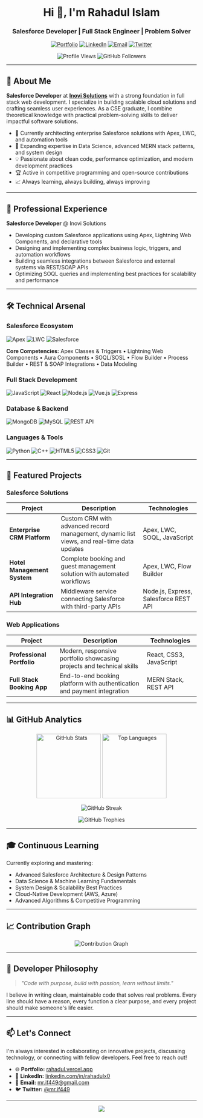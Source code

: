 <h1 align="center">Hi 👋, I'm Rahadul Islam</h1>
<h3 align="center">Salesforce Developer | Full Stack Engineer | Problem Solver</h3>

<p align="center">
  <a href="https://www.rahadul.vercel.app"><img src="https://img.shields.io/badge/Portfolio-FF5722?style=for-the-badge&logo=todoist&logoColor=white" alt="Portfolio" /></a>
  <a href="https://linkedin.com/in/rahadulx0"><img src="https://img.shields.io/badge/LinkedIn-0077B5?style=for-the-badge&logo=linkedin&logoColor=white" alt="LinkedIn" /></a>
  <a href="mailto:mr.if449@gmail.com"><img src="https://img.shields.io/badge/Email-D14836?style=for-the-badge&logo=gmail&logoColor=white" alt="Email" /></a>
  <a href="https://twitter.com/mr.if449"><img src="https://img.shields.io/badge/Twitter-1DA1F2?style=for-the-badge&logo=twitter&logoColor=white" alt="Twitter" /></a>
</p>

<p align="center">
  <img src="https://komarev.com/ghpvc/?username=rahadulx0&label=Profile%20Views&color=0e75b6&style=flat" alt="Profile Views" />
  <img src="https://img.shields.io/github/followers/rahadulx0?label=Followers&style=flat&color=0e75b6" alt="GitHub Followers" />
</p>

---

## 🚀 About Me

**Salesforce Developer** at **[Inovi Solutions](https://www.inovisolutions.com)** with a strong foundation in full stack web development. I specialize in building scalable cloud solutions and crafting seamless user experiences. As a CSE graduate, I combine theoretical knowledge with practical problem-solving skills to deliver impactful software solutions.

- 🔭 Currently architecting enterprise Salesforce solutions with Apex, LWC, and automation tools
- 🌱 Expanding expertise in Data Science, advanced MERN stack patterns, and system design
- 💡 Passionate about clean code, performance optimization, and modern development practices
- 🏆 Active in competitive programming and open-source contributions
- 📈 Always learning, always building, always improving

---

## 💼 Professional Experience

**Salesforce Developer** @ Inovi Solutions
- Developing custom Salesforce applications using Apex, Lightning Web Components, and declarative tools
- Designing and implementing complex business logic, triggers, and automation workflows
- Building seamless integrations between Salesforce and external systems via REST/SOAP APIs
- Optimizing SOQL queries and implementing best practices for scalability and performance

---

## 🛠️ Technical Arsenal

### Salesforce Ecosystem
![Apex](https://img.shields.io/badge/Apex-00A1E0?style=for-the-badge&logo=salesforce&logoColor=white)
![LWC](https://img.shields.io/badge/Lightning_Web_Components-00A1E0?style=for-the-badge&logo=salesforce&logoColor=white)
![Salesforce](https://img.shields.io/badge/Salesforce_APIs-00A1E0?style=for-the-badge&logo=salesforce&logoColor=white)

**Core Competencies:** Apex Classes & Triggers • Lightning Web Components • Aura Components • SOQL/SOSL • Flow Builder • Process Builder • REST & SOAP Integrations • Data Modeling

### Full Stack Development
![JavaScript](https://img.shields.io/badge/JavaScript-F7DF1E?style=for-the-badge&logo=javascript&logoColor=black)
![React](https://img.shields.io/badge/React-61DAFB?style=for-the-badge&logo=react&logoColor=black)
![Node.js](https://img.shields.io/badge/Node.js-339933?style=for-the-badge&logo=node.js&logoColor=white)
![Vue.js](https://img.shields.io/badge/Vue.js-4FC08D?style=for-the-badge&logo=vue.js&logoColor=white)
![Express](https://img.shields.io/badge/Express-000000?style=for-the-badge&logo=express&logoColor=white)

### Database & Backend
![MongoDB](https://img.shields.io/badge/MongoDB-47A248?style=for-the-badge&logo=mongodb&logoColor=white)
![MySQL](https://img.shields.io/badge/MySQL-4479A1?style=for-the-badge&logo=mysql&logoColor=white)
![REST API](https://img.shields.io/badge/REST_API-009688?style=for-the-badge&logo=fastapi&logoColor=white)

### Languages & Tools
![Python](https://img.shields.io/badge/Python-3776AB?style=for-the-badge&logo=python&logoColor=white)
![C++](https://img.shields.io/badge/C++-00599C?style=for-the-badge&logo=cplusplus&logoColor=white)
![HTML5](https://img.shields.io/badge/HTML5-E34F26?style=for-the-badge&logo=html5&logoColor=white)
![CSS3](https://img.shields.io/badge/CSS3-1572B6?style=for-the-badge&logo=css3&logoColor=white)
![Git](https://img.shields.io/badge/Git-F05032?style=for-the-badge&logo=git&logoColor=white)

---

## 🎯 Featured Projects

### Salesforce Solutions
| Project | Description | Technologies |
|---------|-------------|--------------|
| **Enterprise CRM Platform** | Custom CRM with advanced record management, dynamic list views, and real-time data updates | Apex, LWC, SOQL, JavaScript |
| **Hotel Management System** | Complete booking and guest management solution with automated workflows | Apex, LWC, Flow Builder |
| **API Integration Hub** | Middleware service connecting Salesforce with third-party APIs | Node.js, Express, Salesforce REST API |

### Web Applications
| Project | Description | Technologies |
|---------|-------------|--------------|
| **Professional Portfolio** | Modern, responsive portfolio showcasing projects and technical skills | React, CSS3, JavaScript |
| **Full Stack Booking App** | End-to-end booking platform with authentication and payment integration | MERN Stack, REST API |

---

## 📊 GitHub Analytics

<p align="center">
  <img src="https://github-readme-stats.vercel.app/api?username=rahadulx0&show_icons=true&theme=tokyonight&count_private=true&include_all_commits=true" alt="GitHub Stats" height="170" />
  <img src="https://github-readme-stats.vercel.app/api/top-langs/?username=rahadulx0&layout=compact&theme=tokyonight&langs_count=8" alt="Top Languages" height="170" />
</p>

<p align="center">
  <img src="https://github-readme-streak-stats.herokuapp.com/?user=rahadulx0&theme=tokyonight" alt="GitHub Streak" />
</p>

<p align="center">
  <img src="https://github-profile-trophy.vercel.app/?username=rahadulx0&theme=tokyonight&row=1&column=7&margin-w=15&margin-h=15" alt="GitHub Trophies" />
</p>

---

## 🎓 Continuous Learning

Currently exploring and mastering:
- Advanced Salesforce Architecture & Design Patterns
- Data Science & Machine Learning Fundamentals
- System Design & Scalability Best Practices
- Cloud-Native Development (AWS, Azure)
- Advanced Algorithms & Competitive Programming

---

## 📈 Contribution Graph

<p align="center">
  <img src="https://github-readme-activity-graph.vercel.app/graph?username=rahadulx0&theme=tokyo-night&hide_border=true" alt="Contribution Graph" />
</p>

---

## 💭 Developer Philosophy

> *"Code with purpose, build with passion, learn without limits."*

I believe in writing clean, maintainable code that solves real problems. Every line should have a reason, every function a clear purpose, and every project should make someone's life easier.

---

## 📫 Let's Connect

I'm always interested in collaborating on innovative projects, discussing technology, or connecting with fellow developers. Feel free to reach out!

- 🌐 **Portfolio:** [rahadul.vercel.app](https://www.rahadul.vercel.app)
- 💼 **LinkedIn:** [linkedin.com/in/rahadulx0](https://linkedin.com/in/rahadulx0)
- 📧 **Email:** mr.if449@gmail.com
- 🐦 **Twitter:** [@mr.if449](https://twitter.com/rahadulx0)

---

<p align="center">
  <img src="https://capsule-render.vercel.app/api?type=waving&color=gradient&height=100&section=footer" />
</p>
